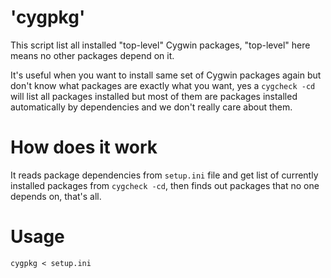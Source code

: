 # 'cygpkg'

This script list all installed "top-level" Cygwin packages, "top-level" here
means no other packages depend on it.

It's useful when you want to install same set of Cygwin packages again but don't
know what packages are exactly what you want, yes a `cygcheck -cd` will list all
packages installed but most of them are packages installed automatically by
dependencies and we don't really care about them.

# How does it work

It reads package dependencies from `setup.ini` file and get list of currently
installed packages from `cygcheck -cd`, then finds out packages that no one
depends on, that's all.

# Usage

`cygpkg < setup.ini`
